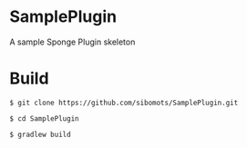 # SamplePlugin
A sample Sponge Plugin skeleton



# Build

`$ git clone https://github.com/sibomots/SamplePlugin.git`

`$ cd SamplePlugin`

`$ gradlew build`

